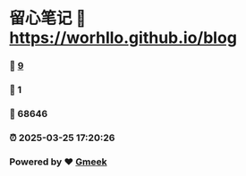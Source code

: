 # 留心笔记 :link: https://worhllo.github.io/blog 
### :page_facing_up: [9](https://worhllo.github.io/blog/tag.html) 
### :speech_balloon: 1 
### :hibiscus: 68646 
### :alarm_clock: 2025-03-25 17:20:26 
### Powered by :heart: [Gmeek](https://github.com/Meekdai/Gmeek)
